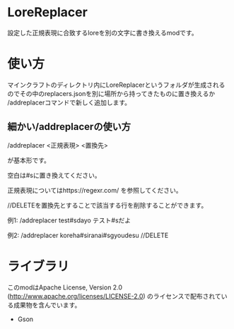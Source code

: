 # LoreReplacer
設定した正規表現に合致するloreを別の文字に書き換えるmodです。
# 使い方
マインクラフトのディレクトリ内にLoreReplacerというフォルダが生成されるのでその中のreplacers.jsonを別に場所から持ってきたものに置き換えるか
/addreplacerコマンドで新しく追加します。
## 細かい/addreplacerの使い方
/addreplacer <正規表現> <置換先>

が基本形です。

空白は#sに置き換えてください。

正規表現についてはhttps://regexr.com/ を参照してください。

//DELETEを置換先とすることで該当する行を削除することができます。

例1: /addreplacer test#sdayo テスト#sだよ

例2: /addreplacer koreha#siranai#sgyoudesu //DELETE
# ライブラリ
このmodはApache License, Version 2.0 (http://www.apache.org/licenses/LICENSE-2.0) のライセンスで配布されている成果物を含んでいます。
- Gson
